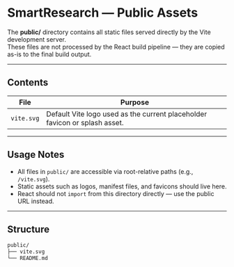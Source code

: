 # SmartResearch — Public Assets

The **public/** directory contains all static files served directly by the Vite development server.  
These files are not processed by the React build pipeline — they are copied as-is to the final build output.

---

## Contents

| File | Purpose |
|------|----------|
| `vite.svg` | Default Vite logo used as the current placeholder favicon or splash asset. |

---

## Usage Notes

- All files in `public/` are accessible via root-relative paths (e.g., `/vite.svg`).  
- Static assets such as logos, manifest files, and favicons should live here.  
- React should not `import` from this directory directly — use the public URL instead.

---

## Structure
```markdown
public/
├── vite.svg
└── README.md
```
